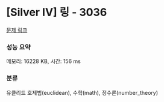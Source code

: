 # [Silver IV] 링 - 3036 

[문제 링크](https://www.acmicpc.net/problem/3036) 

### 성능 요약

메모리: 16228 KB, 시간: 156 ms

### 분류

유클리드 호제법(euclidean), 수학(math), 정수론(number_theory)

